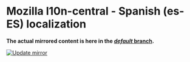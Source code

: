 # Mozilla l10n-central - Spanish (es-ES) localization

**The actual mirrored content is here in the [_default_ branch](https://github.com/censorship-no/l10n-mozilla-central-es-ES/tree/default).**

[![Update mirror](https://github.com/censorship-no/l10n-mozilla-central-es-ES/actions/workflows/update-mirror.yml/badge.svg?branch=automation)](https://github.com/censorship-no/l10n-mozilla-central-es-ES/actions/workflows/update-mirror.yml)
